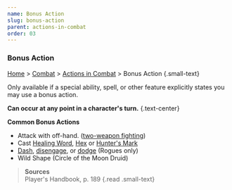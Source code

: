 ```yaml
---
name: Bonus Action
slug: bonus-action
parent: actions-in-combat
order: 03
---
```

### Bonus Action
[Home](dm-operations-center) > [Combat](combat) > [Actions in Combat](actions-in-combat) > Bonus Action {.small-text}

Only available if a special ability, spell, or other feature explicitly states you may use a bonus action.

**Can occur at any point in a character's turn.** {.text-center}

**Common Bonus Actions**
- Attack with off-hand. ([two-weapon fighting](two-weapon-fighting))
- Cast [Healing Word](/spell/healing-word), [Hex](/spell/hex) or [Hunter's Mark](/spell/hunters-mark)
- [Dash](dash), [disengage](disengage), or [dodge](dodge) (Rogues only)
- Wild Shape (Circle of the Moon Druid)

> **Sources** <br/>
> Player's Handbook, p. 189
{.read .small-text}